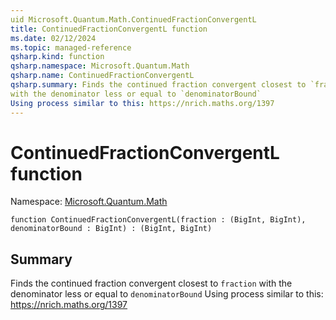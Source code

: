 ```yaml
---
uid Microsoft.Quantum.Math.ContinuedFractionConvergentL
title: ContinuedFractionConvergentL function
ms.date: 02/12/2024
ms.topic: managed-reference
qsharp.kind: function
qsharp.namespace: Microsoft.Quantum.Math
qsharp.name: ContinuedFractionConvergentL
qsharp.summary: Finds the continued fraction convergent closest to `fraction`
with the denominator less or equal to `denominatorBound`
Using process similar to this: https://nrich.maths.org/1397
---
```


# ContinuedFractionConvergentL function

Namespace: [Microsoft.Quantum.Math](xref:Microsoft.Quantum.Math)

```qsharp
function ContinuedFractionConvergentL(fraction : (BigInt, BigInt), denominatorBound : BigInt) : (BigInt, BigInt)
```

## Summary
Finds the continued fraction convergent closest to `fraction`
with the denominator less or equal to `denominatorBound`
Using process similar to this: https://nrich.maths.org/1397
